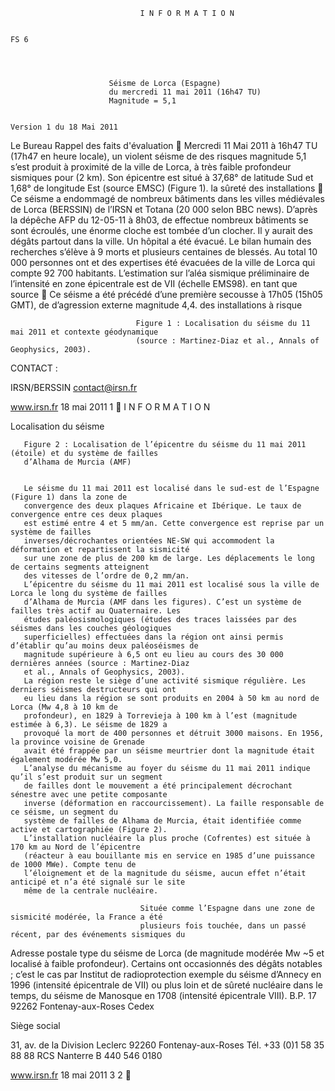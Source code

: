                                  I N F O R M A T I O N

                                                                                                                 FS 6




                          Séisme de Lorca (Espagne)
                          du mercredi 11 mai 2011 (16h47 TU)
                          Magnitude = 5,1

                                                                                          Version 1 du 18 Mai 2011


  Le Bureau              Rappel des faits
  d'évaluation           Mercredi 11 Mai 2011 à 16h47 TU (17h47 en heure locale), un violent séisme de
  des risques            magnitude 5,1 s’est produit à proximité de la ville de Lorca, à très faible profondeur
  sismiques pour         (2 km). Son épicentre est situé à 37,68° de latitude Sud et 1,68° de longitude Est
                         (source EMSC) (Figure 1).
  la sûreté des
  installations          Ce séisme a endommagé de nombreux bâtiments dans les villes médiévales de Lorca
  (BERSSIN) de l’IRSN    et Totana (20 000 selon BBC news). D’après la dépêche AFP du 12-05-11 à 8h03, de
  effectue               nombreux bâtiments se sont écroulés, une énorme cloche est tombée d’un clocher.
                         Il y aurait des dégâts partout dans la ville. Un hôpital a été évacué. Le bilan humain
  des recherches         s’élève à 9 morts et plusieurs centaines de blessés. Au total 10 000 personnes ont
  et des expertises      été évacuées de la ville de Lorca qui compte 92 700 habitants. L’estimation
  sur l’aléa sismique    préliminaire de l’intensité en zone épicentrale est de VII (échelle EMS98).
  en tant que source     Ce séisme a été précédé d’une première secousse à 17h05 (15h05 GMT), de
  d’agression externe    magnitude 4,4.
  des installations
  à risque




                                Figure 1 : Localisation du séisme du 11 mai 2011 et contexte géodynamique
                                (source : Martinez-Diaz et al., Annals of Geophysics, 2003).

 CONTACT :

 IRSN/BERSSIN
 contact@irsn.fr




www.irsn.fr                                                                                            18 mai 2011   1
                                        I N F O R M A T I O N


 Localisation du séisme




       Figure 2 : Localisation de l’épicentre du séisme du 11 mai 2011 (étoile) et du système de failles
       d’Alhama de Murcia (AMF)


       Le séisme du 11 mai 2011 est localisé dans le sud-est de l’Espagne (Figure 1) dans la zone de
       convergence des deux plaques Africaine et Ibérique. Le taux de convergence entre ces deux plaques
       est estimé entre 4 et 5 mm/an. Cette convergence est reprise par un système de failles
       inverses/décrochantes orientées NE-SW qui accommodent la déformation et repartissent la sismicité
       sur une zone de plus de 200 km de large. Les déplacements le long de certains segments atteignent
       des vitesses de l’ordre de 0,2 mm/an.
       L’épicentre du séisme du 11 mai 2011 est localisé sous la ville de Lorca le long du système de failles
       d’Alhama de Murcia (AMF dans les figures). C’est un système de failles très actif au Quaternaire. Les
       études paléosismologiques (études des traces laissées par des séismes dans les couches géologiques
       superficielles) effectuées dans la région ont ainsi permis d’établir qu’au moins deux paléoséismes de
       magnitude supérieure à 6,5 ont eu lieu au cours des 30 000 dernières années (source : Martinez-Diaz
       et al., Annals of Geophysics, 2003).
       La région reste le siège d’une activité sismique régulière. Les derniers séismes destructeurs qui ont
       eu lieu dans la région se sont produits en 2004 à 50 km au nord de Lorca (Mw 4,8 à 10 km de
       profondeur), en 1829 à Torrevieja à 100 km à l’est (magnitude estimée à 6,3). Le séisme de 1829 a
       provoqué la mort de 400 personnes et détruit 3000 maisons. En 1956, la province voisine de Grenade
       avait été frappée par un séisme meurtrier dont la magnitude était également modérée Mw 5,0.
       L’analyse du mécanisme au foyer du séisme du 11 mai 2011 indique qu’il s’est produit sur un segment
       de failles dont le mouvement a été principalement décrochant sénestre avec une petite composante
       inverse (déformation en raccourcissement). La faille responsable de ce séisme, un segment du
       système de failles de Alhama de Murcia, était identifiée comme active et cartographiée (Figure 2).
       L’installation nucléaire la plus proche (Cofrentes) est située à 170 km au Nord de l’épicentre
       (réacteur à eau bouillante mis en service en 1985 d’une puissance de 1000 MWe). Compte tenu de
       l’éloignement et de la magnitude du séisme, aucun effet n’était anticipé et n’a été signalé sur le site
       même de la centrale nucléaire.

                                 Située comme l’Espagne dans une zone de sismicité modérée, la France a été
                                 plusieurs fois touchée, dans un passé récent, par des événements sismiques du
Adresse postale
                                 type du séisme de Lorca (de magnitude modérée Mw ~5 et localisé à faible
                                 profondeur). Certains ont occasionnés des dégâts notables ; c’est le cas par
Institut de radioprotection      exemple du séisme d’Annecy en 1996 (intensité épicentrale de VII) ou plus loin
et de sûreté nucléaire           dans le temps, du séisme de Manosque en 1708 (intensité épicentrale VIII).
B.P. 17
92262 Fontenay-aux-Roses
Cedex

Siège social

31, av. de la Division Leclerc
92260 Fontenay-aux-Roses
Tél. +33 (0)1 58 35 88 88
RCS Nanterre B 440 546 0180




www.irsn.fr                                                                                           18 mai 2011   3
                                                                                                                    2
